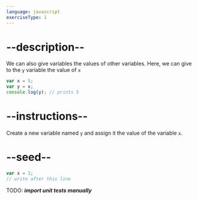 ```yaml
---
language: javascript
exerciseType: 1
---
```


# --description--

We can also give variables the values of other variables.
Here, we can give to the `y` variable the value of `x`
```javascript
var x = 5;
var y = x;
console.log(y); // prints 5
```

# --instructions--

Create a new variable named `y` and assign it the value of the variable `x`.

# --seed--

```javascript
var x = 1;
// write after this line
```

TODO: ___import unit tests manually___
